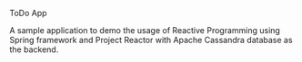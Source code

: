 ToDo App

A sample application to demo the usage of Reactive Programming using Spring framework and Project Reactor with Apache Cassandra database as the backend.
